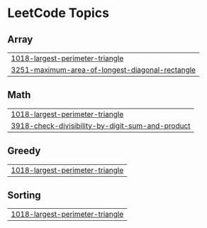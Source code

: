 

<!---LeetCode Topics Start-->
# LeetCode Topics
## Array
|  |
| ------- |
| [1018-largest-perimeter-triangle](https://github.com/solomon-2105/Leetcode-problems/tree/master/1018-largest-perimeter-triangle) |
| [3251-maximum-area-of-longest-diagonal-rectangle](https://github.com/solomon-2105/Leetcode-problems/tree/master/3251-maximum-area-of-longest-diagonal-rectangle) |
## Math
|  |
| ------- |
| [1018-largest-perimeter-triangle](https://github.com/solomon-2105/Leetcode-problems/tree/master/1018-largest-perimeter-triangle) |
| [3918-check-divisibility-by-digit-sum-and-product](https://github.com/solomon-2105/Leetcode-problems/tree/master/3918-check-divisibility-by-digit-sum-and-product) |
## Greedy
|  |
| ------- |
| [1018-largest-perimeter-triangle](https://github.com/solomon-2105/Leetcode-problems/tree/master/1018-largest-perimeter-triangle) |
## Sorting
|  |
| ------- |
| [1018-largest-perimeter-triangle](https://github.com/solomon-2105/Leetcode-problems/tree/master/1018-largest-perimeter-triangle) |
<!---LeetCode Topics End-->